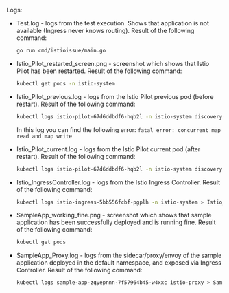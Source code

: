 Logs:

- Test.log - logs from the test execution. Shows that application is not available (Ingress never knows routing). Result of the following command:

  ```bash
  go run cmd/istioissue/main.go
  ```

- Istio_Pilot_restarted_screen.png - screenshot which shows that Istio Pilot has been restarted. Result of the following command:

  ```bash
  kubectl get pods -n istio-system
  ```

- Istio_Pilot_previous.log - logs from the Istio Pilot previous pod (before restart). Result of the following command: 

  ```bash
  kubectl logs istio-pilot-67d6ddbdf6-hqb2l -n istio-system discovery > Istio_Pilot_current.log
  ```

  In this log you can find the following error: `fatal error: concurrent map read and map write`

- Istio_Pilot_current.log - logs from the Istio Pilot current pod (after restart). Result of the following command: 

  ```bash
  kubectl logs istio-pilot-67d6ddbdf6-hqb2l -n istio-system discovery > Istio_Pilot_current.log
  ```
  
- Istio_IngressController.log - logs from the Istio Ingress Controller. Result of the following command:
  
  ```bash
  kubectl logs istio-ingress-5bb556fcbf-pgplh -n istio-system > Istio_Ingress_Controller.log
  ```

- SampleApp_working_fine.png - screenshot which shows that sample application has been successfully deployed and is running fine. Result of the following command:

  ```bash
  kubectl get pods
  ```

- SampleApp_Proxy.log - logs from the sidecar/proxy/envoy of the sample application deployed in the default namespace, and exposed via Ingress Controller. Result of the following command:

  ```bash
  kubectl logs sample-app-zqyepnnn-7f57964b45-w4xxc istio-proxy > SampleApp_Proxy.log
  ```
